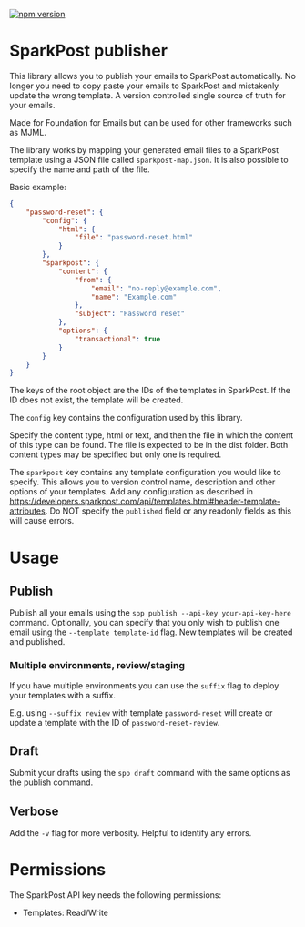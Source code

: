 [![npm version](https://img.shields.io/npm/v/sparkpost-publisher.svg?style=for-the-badge)](https://www.npmjs.com/package/sparkpost-publisher)


# SparkPost publisher
This library allows you to publish your emails to SparkPost automatically. No
longer you need to copy paste your emails to SparkPost and mistakenly update the
wrong template. A version controlled single source of truth for your emails.

Made for Foundation for Emails but can be used for other frameworks such as
MJML.

The library works by mapping your generated email files to a SparkPost template
using a JSON file called `sparkpost-map.json`. It is also possible to specify
the name and path of the file.

Basic example:
```json
{
    "password-reset": {
        "config": {
            "html": {
                "file": "password-reset.html"
            }
        },
        "sparkpost": {
            "content": {
                "from": {
                    "email": "no-reply@example.com",
                    "name": "Example.com"
                },
                "subject": "Password reset"
            },
            "options": {
                "transactional": true
            }
        }
    }
}
```

The keys of the root object are the IDs of the templates in SparkPost. If the ID
does not exist, the template will be created.

The `config` key contains the configuration used by this library.

Specify the content type, html or text, and then the file in which the content
of this type can be found. The file is expected to be in the dist folder. Both
content types may be specified but only one is required.

The `sparkpost` key contains any template configuration you would like to
specify. This allows you to version control name, description and other options
of your templates. Add any configuration as described in
https://developers.sparkpost.com/api/templates.html#header-template-attributes.
Do NOT specify the `published` field or any readonly fields as this will cause
errors.  

# Usage

## Publish
Publish all your emails using the
`spp publish --api-key your-api-key-here`
command. Optionally, you can specify that you only wish to publish one email
using the `--template template-id` flag. New templates will be created and
published.

### Multiple environments, review/staging
If you have multiple environments you can use the `suffix` flag to deploy your
templates with a suffix.

E.g. using `--suffix review` with template `password-reset` will create or
update a template with the ID of `password-reset-review`.

## Draft
Submit your drafts using the 
`spp draft` command with the same options as the
publish command.

## Verbose
Add the `-v` flag for more verbosity. Helpful to identify any errors.

# Permissions
The SparkPost API key needs the following permissions:

* Templates: Read/Write
